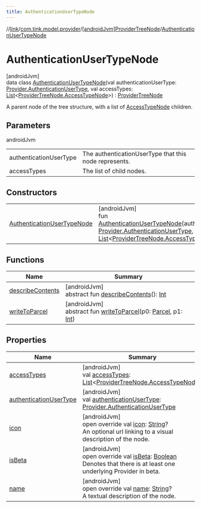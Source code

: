 ```yaml
---
title: AuthenticationUserTypeNode
---
```

//[link](../../../../index.html)/[com.tink.model.provider](../../index.html)/[[androidJvm]ProviderTreeNode](../index.html)/[AuthenticationUserTypeNode](index.html)



# AuthenticationUserTypeNode



[androidJvm]\
data class [AuthenticationUserTypeNode](index.html)(val authenticationUserType: [Provider.AuthenticationUserType](../../[android-jvm]-provider/-authentication-user-type/index.html), val accessTypes: [List](https://kotlinlang.org/api/latest/jvm/stdlib/kotlin.collections/-list/index.html)&lt;[ProviderTreeNode.AccessTypeNode](../-access-type-node/index.html)&gt;) : [ProviderTreeNode](../index.html)

A parent node of the tree structure, with a list of [AccessTypeNode](../-access-type-node/index.html) children.



## Parameters


androidJvm

| | |
|---|---|
| authenticationUserType | The authenticationUserType that this node represents. |
| accessTypes | The list of child nodes. |



## Constructors


| | |
|---|---|
| [AuthenticationUserTypeNode](-authentication-user-type-node.html) | [androidJvm]<br>fun [AuthenticationUserTypeNode](-authentication-user-type-node.html)(authenticationUserType: [Provider.AuthenticationUserType](../../[android-jvm]-provider/-authentication-user-type/index.html), accessTypes: [List](https://kotlinlang.org/api/latest/jvm/stdlib/kotlin.collections/-list/index.html)&lt;[ProviderTreeNode.AccessTypeNode](../-access-type-node/index.html)&gt;) |


## Functions


| Name | Summary |
|---|---|
| [describeContents](../../../com.tink.service.provider/[android-jvm]-provider-filter/index.html#-1578325224%2FFunctions%2F-812656150) | [androidJvm]<br>abstract fun [describeContents](../../../com.tink.service.provider/[android-jvm]-provider-filter/index.html#-1578325224%2FFunctions%2F-812656150)(): [Int](https://kotlinlang.org/api/latest/jvm/stdlib/kotlin/-int/index.html) |
| [writeToParcel](../../../com.tink.service.provider/[android-jvm]-provider-filter/index.html#-1754457655%2FFunctions%2F-812656150) | [androidJvm]<br>abstract fun [writeToParcel](../../../com.tink.service.provider/[android-jvm]-provider-filter/index.html#-1754457655%2FFunctions%2F-812656150)(p0: [Parcel](https://developer.android.com/reference/kotlin/android/os/Parcel.html), p1: [Int](https://kotlinlang.org/api/latest/jvm/stdlib/kotlin/-int/index.html)) |


## Properties


| Name | Summary |
|---|---|
| [accessTypes](access-types.html) | [androidJvm]<br>val [accessTypes](access-types.html): [List](https://kotlinlang.org/api/latest/jvm/stdlib/kotlin.collections/-list/index.html)&lt;[ProviderTreeNode.AccessTypeNode](../-access-type-node/index.html)&gt; |
| [authenticationUserType](authentication-user-type.html) | [androidJvm]<br>val [authenticationUserType](authentication-user-type.html): [Provider.AuthenticationUserType](../../[android-jvm]-provider/-authentication-user-type/index.html) |
| [icon](icon.html) | [androidJvm]<br>open override val [icon](icon.html): [String](https://kotlinlang.org/api/latest/jvm/stdlib/kotlin/-string/index.html)?<br>An optional url linking to a visual description of the node. |
| [isBeta](is-beta.html) | [androidJvm]<br>open override val [isBeta](is-beta.html): [Boolean](https://kotlinlang.org/api/latest/jvm/stdlib/kotlin/-boolean/index.html)<br>Denotes that there is at least one underlying Provider in beta. |
| [name](name.html) | [androidJvm]<br>open override val [name](name.html): [String](https://kotlinlang.org/api/latest/jvm/stdlib/kotlin/-string/index.html)?<br>A textual description of the node. |


